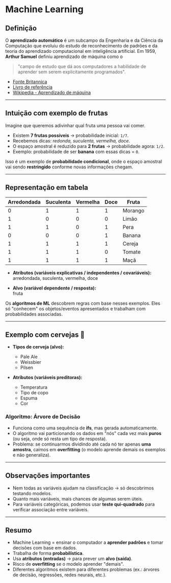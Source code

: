 # Machine Learning 

## Definição
O **aprendizado automático** é um subcampo da Engenharia e da Ciência da Computação que evoluiu do estudo de reconhecimento de padrões e da teoria do aprendizado computacional em inteligência artificial. Em 1959, **Arthur Samuel** definiu aprendizado de máquina como o  
> "campo de estudo que dá aos computadores a habilidade de aprender sem serem explicitamente programados".  

- [Fonte Britannica](https://www.britannica.com/technology/machine-learning)  
- [Livro de referência](https://books.google.com.br/books?id=Dn-Gdoh66sgC&pg=PA89&redir_esc=y#v=onepage&q&f=false)  
- [Wikipedia - Aprendizado de máquina](https://pt.wikipedia.org/wiki/Aprendizado_de_m%C3%A1quina)  

---

## Intuição com exemplo de frutas

Imagine que queremos adivinhar qual fruta uma pessoa vai comer.  

- Existem **7 frutas possíveis** → probabilidade inicial: `1/7`.  
- Recebemos dicas: *redonda, suculenta, vermelha, doce*.  
- O espaço amostral é reduzido para **2 frutas** → probabilidade agora: `1/2`.  
- Exemplo: probabilidade de ser **banana** com essas dicas = `0`.  

Isso é um exemplo de **probabilidade condicional**, onde o espaço amostral vai sendo **restringido** conforme novas informações chegam.

---

## Representação em tabela

| Arredondada | Suculenta | Vermelha | Doce | Fruta    |
|-------------|-----------|----------|------|----------|
| 0           | 1         | 1        | 1    | Morango  |
| 1           | 0         | 0        | 0    | Limão    |
| 1           | 1         | 0        | 1    | Pera     |
| 0           | 0         | 0        | 1    | Banana   |
| 1           | 1         | 1        | 1    | Cereja   |
| 1           | 1         | 1        | 0    | Tomate   |
| 1           | 1         | 1        | 1    | Maçã     |

- **Atributos (variáveis explicativas / independentes / covariáveis):**  
  arredondada, suculenta, vermelha, doce  

- **Alvo (variável dependente / resposta):**  
  fruta  

Os **algoritmos de ML** descobrem regras com base nesses exemplos. Eles só "conhecem" os objetos/eventos apresentados e trabalham com probabilidades associadas.

---

## Exemplo com cervejas 🍺

- **Tipos de cerveja (alvo):**  
  - Pale Ale  
  - Weissbier  
  - Pilsen  

- **Atributos (variáveis preditoras):**  
  - Temperatura  
  - Tipo de copo  
  - Espuma  
  - Cor
    
### Algoritmo: Árvore de Decisão 
- Funciona como uma sequência de **ifs**, mas gerada automaticamente.  
- O algoritmo vai particionando os dados em "nós" cada vez mais **puros** (ou seja, onde só resta um tipo de resposta).  
- Problema: se continuarmos dividindo até cada nó ter apenas **uma amostra**, caímos em **overfitting** (o modelo aprende demais os exemplos e não generaliza).  

---

## Observações importantes
- Nem todas as variáveis ajudam na classificação → só descobrimos testando modelos.  
- Quanto mais variáveis, mais chances de algumas serem úteis.  
- Para variáveis categóricas, podemos usar **teste qui-quadrado** para verificar associação entre variáveis.

---

## Resumo
- Machine Learning = ensinar o computador a **aprender padrões** e tomar decisões com base em dados.  
- Trabalha de forma **probabilística**.  
- Usa **atributos (entradas)** → para prever um **alvo (saída)**.  
- Risco de **overfitting** se o modelo aprender "demais".  
- Diferentes algoritmos existem para diferentes problemas (ex.: árvores de decisão, regressões, redes neurais, etc.).  
